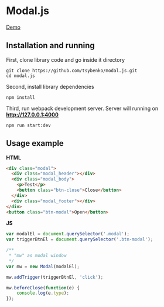 # Modal.js

[Demo](https://tsybenko.github.io/modal.js/)

## Installation and running

First, clone library code and go inside it directory
```shell script
git clone https://github.com/tsybenko/modal.js.git
cd modal.js
```

Second, install library dependencies
```shell script
npm install
```

Third, run webpack development server.
Server will running on **http://127.0.0.1:4000**
```shell script
npm run start:dev
```

## Usage example

**HTML**
```html
<div class="modal">
  <div class="modal_header"></div>
  <div class="modal_body">
    <p>Test</p>
    <button class="btn-close">Close</button>
  </div>
  <div class="modal_footer"></div>
</div>
<button class="btn-modal">Open</button>
```

**JS**
```js
var modalEl = document.querySelector('.modal');
var triggerBtnEl = document.querySelector('.btn-modal');

/**
 * "mw" as modal window
 */
var mw = new Modal(modalEl);

mw.addTrigger(triggerBtnEl, 'click');

mw.beforeClose(function(e) {
	console.log(e.type);
});
```
